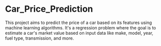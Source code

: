 # Car_Price_Prediction

This project aims to predict the price of a car based on its features using machine learning algorithms. It's a regression problem where the goal is to estimate a car's market value based on input data like make, model, year, fuel type, transmission, and more.
